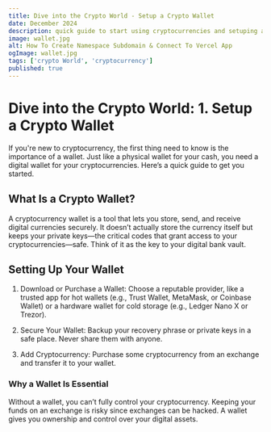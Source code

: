 ```yaml
---
title: Dive into the Crypto World - Setup a Crypto Wallet
date: December 2024
description: quick guide to start using cryptocurrencies and setuping a wallet for it.
image: wallet.jpg
alt: How To Create Namespace Subdomain & Connect To Vercel App
ogImage: wallet.jpg
tags: ['crypto World', 'cryptocurrency']
published: true
---
```


# Dive into the Crypto World: 1. Setup a Crypto Wallet

If you're new to cryptocurrency, the first thing need to know is the importance of a wallet. Just like a physical wallet for your cash, you need a digital wallet for your cryptocurrencies. Here’s a quick guide to get you started.

## What Is a Crypto Wallet?

A cryptocurrency wallet is a tool that lets you store, send, and receive digital currencies securely. It doesn’t actually store the currency itself but keeps your private keys—the critical codes that grant access to your cryptocurrencies—safe. Think of it as the key to your digital bank vault.

## Setting Up Your Wallet

1. Download or Purchase a Wallet: Choose a reputable provider, like a trusted app for hot wallets (e.g., Trust Wallet, MetaMask, or Coinbase Wallet) or a hardware wallet for cold storage (e.g., Ledger Nano X or Trezor).

2. Secure Your Wallet: Backup your recovery phrase or private keys in a safe place. Never share them with anyone.

3. Add Cryptocurrency: Purchase some cryptocurrency from an exchange and transfer it to your wallet.

### Why a Wallet Is Essential

Without a wallet, you can’t fully control your cryptocurrency. Keeping your funds on an exchange is risky since exchanges can be hacked. A wallet gives you ownership and control over your digital assets.
